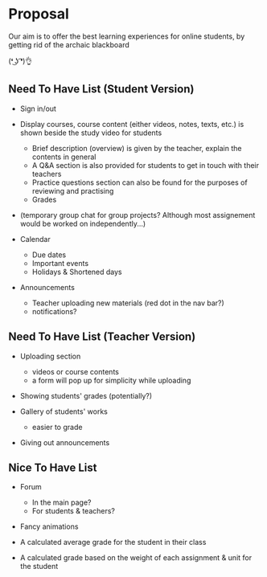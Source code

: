 # Proposal

Our aim is to offer the best learning experiences for online students, by getting rid of the archaic blackboard 

(❛ ͜ʖ ͡❛)👌


## Need To Have List (Student Version)

- Sign in/out

- Display courses, course content (either videos, notes, texts, etc.) is shown beside the study video for students 
    - Brief description (overview) is given by the teacher, explain the contents in general
    - A Q&A section is also provided for students to get in touch with their teachers
    - Practice questions section can also be found for the purposes of reviewing and practising
    - Grades

- (temporary group chat for group projects? Although most assignement would be worked on independently...)

- Calendar
    - Due dates
    - Important events
    - Holidays & Shortened days

- Announcements
    - Teacher uploading new materials (red dot in the nav bar?)
    - notifications?



## Need To Have List (Teacher Version)

- Uploading section
    - videos or course contents
    - a form will pop up for simplicity while uploading

- Showing students' grades (potentially?)

- Gallery of students' works
    - easier to grade

- Giving out announcements 



## Nice To Have List

- Forum
    - In the main page?
    - For students & teachers?

- Fancy animations
- A calculated average grade for the student in their class
- A calculated grade based on the weight of each assignment & unit for the student

